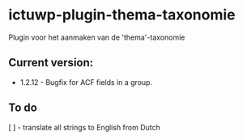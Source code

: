 # ictuwp-plugin-thema-taxonomie
Plugin voor het aanmaken van de 'thema'-taxonomie


## Current version:
* 1.2.12 - Bugfix for ACF fields in a group.

## To do
[ ] - translate all strings to English from Dutch
